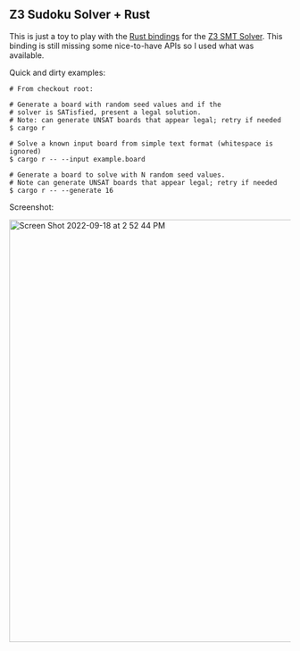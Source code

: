 ## Z3 Sudoku Solver + Rust
This is just a toy to play with the [Rust bindings](https://github.com/prove-rs/z3.rs) for the [Z3 SMT Solver](http://theory.stanford.edu/~nikolaj/programmingz3.html). This binding is still missing some nice-to-have APIs so I used what was available.

Quick and dirty examples:
```
# From checkout root:

# Generate a board with random seed values and if the
# solver is SATisfied, present a legal solution.
# Note: can generate UNSAT boards that appear legal; retry if needed
$ cargo r

# Solve a known input board from simple text format (whitespace is ignored)
$ cargo r -- --input example.board

# Generate a board to solve with N random seed values.
# Note can generate UNSAT boards that appear legal; retry if needed
$ cargo r -- --generate 16
```

Screenshot:

<img width="757" alt="Screen Shot 2022-09-18 at 2 52 44 PM" src="https://user-images.githubusercontent.com/32776521/190929455-ea61bb47-970c-4896-91aa-be954721fdcc.png">
